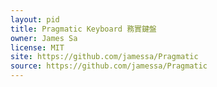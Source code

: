 ```yaml
---
layout: pid
title: Pragmatic Keyboard 務實鍵盤
owner: James Sa
license: MIT
site: https://github.com/jamessa/Pragmatic
source: https://github.com/jamessa/Pragmatic
---
```

